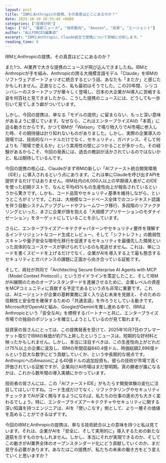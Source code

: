 ```yaml
---
layout: post
title: "IBMとAnthropicの提携、その真意はどこにあるのか？"
date: 2025-10-10 20:33:49 +0000
categories: ["投資分析"]
tags: ["AI", "最新ニュース", "技術動向", "Amazon", "投資", "エージェント"]
author: "ALLFORCES編集部"
excerpt: "IBMとAnthropic、Claude統合で提携について詳細に分析します。"
reading_time: 8
---
```


IBMとAnthropicの提携、その真意はどこにあるのか？

また1つ、AI業界で大きな提携のニュースが飛び込んできましたね。IBMとAnthropicが手を組み、Anthropicの誇る大規模言語モデル「Claude」をIBMのソフトウェアポートフォリオに統合するという話、あなたも「またか」と感じたかもしれません。正直なところ、私も最初はそうでした。この20年間、シリコンバレーのスタートアップが華々しく登場し、日本の大企業がAI導入に苦戦する姿を何百社と見てきましたから、こうした提携のニュースには、どうしても一歩引いて見てしまう癖がついています。

しかし、今回の提携は、単なる「モデルの提供」に留まらない、もっと深い意味があるように感じています。なぜなら、これはエンタープライズAIの「本質」に迫る動きだからです。かつてIBMが「Watson」で鳴り物入りでAI市場に参入した時、その期待値は計り知れないものがありました。しかし、実際の企業導入の現場では、技術的なハードルだけでなく、セキュリティ、ガバナンス、そして何よりも「現場で使えるか」という実用性の壁にぶつかることが多かった。その経験があるからこそ、今回の発表には、過去の教訓が活かされているのではないかと、私は期待しているんです。

今回の提携の核心は、ClaudeがまずIBMの新しい「AIファースト統合開発環境（IDE）」に導入されるという点にあります。これは単にClaudeを呼び出すAPIを提供するだけではありません。IBM社内の6,000人以上の早期導入者がこのIDEを使った初期テストで、なんと平均45%もの生産性向上が報告されているというから驚きです。しかも、コード品質やセキュリティ基準を維持しながら、というところがミソです。これは、大規模なコードベース全体でのコンテキスト認識を伴う自動システムアップグレードやフレームワーク移行、多段階のリファクタリングといった、まさに企業が頭を抱える「大規模アプリケーションのモダナイゼーション」をターゲットにしていることを示しています。

さらに、エンタープライズアーキテクチャパターンやセキュリティ要件を理解するインテリジェントなコード生成とレビュー、そして「シフトレフト」の脆弱性スキャンや量子安全な暗号化移行を促進するセキュリティを最優先した開発といった具体的なユースケースが挙げられているのも見逃せません。これは、単にコードを書くスピードを上げるだけでなく、企業がAIを導入する上で最も懸念するセキュリティとガバナンスの課題に正面から向き合っている証拠です。

そして、両社が共同で「Architecting Secure Enterprise AI Agents with MCP（Model Context Protocol）」というガイドラインを策定したこと、そしてIBMがAI展開のためのオープンスタンダードを進展させるために、企業レベルの資産をMCPコミュニティに貢献する予定であるという点も非常に重要です。これは、AIエージェントが企業の基幹業務に深く入り込む未来を見据え、そのための信頼性と安全性を確保するための「共通言語」を作ろうとしている動きです。MicrosoftがOpenAIと組み、GoogleがGeminiを推し進める中で、IBMはAnthropicという「安全なAI」を標榜するパートナーと共に、エンタープライズ市場での独自のポジションを確立しようとしているのが見て取れます。

投資家の皆さんにとっては、この提携発表を受けて、2025年10月7日のプレマーケット取引でIBMの株価が約7%上昇したというニュースは、短期的な好材料と映ったかもしれません。しかし、本当に注目すべきは、この生産性向上がどれだけ75%以上の企業に波及し、IBMの年間収益640.4億ドル、時価総額2,696億ドルという巨大な数字にどう貢献していくか、という中長期的な視点です。AnthropicへのAmazonによる40億ドルの追加投資も、彼らの技術が市場で高く評価されている証拠ですが、企業向けAI市場はまだ黎明期。真の勝者が誰になるかは、これから数年間の導入実績にかかっています。

技術者の皆さんには、この「AIファーストIDE」がもたらす開発体験の変化に注目してほしいですね。コード生成だけでなく、リファクタリングやセキュリティチェックまでAIが深く関与するようになれば、私たちの仕事の進め方も大きく変わるでしょう。特に、エンタープライズアーキテクチャやセキュリティに関する深い知識を持つエンジニアは、AIを「使いこなす」側として、より一層その価値を高めることができるはずです。

今回のIBMとAnthropicの提携は、単なる技術統合以上の意味を持つと私は見ています。それは、企業がAIを「安全に、そして実用的に」導入するための新たな道筋を示すものかもしれません。しかし、本当にそれが実現できるのか、そしてこの動きがAI業界全体のオープンスタンダード化にどう貢献していくのか、まだ見守る必要があります。あなたはこの提携が、私たちの未来の働き方をどう変えていくと思いますか？

